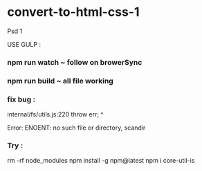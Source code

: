 # convert-to-html-css-1
Psd 1



USE GULP :
### npm run watch ~ follow on browerSync
### npm run build ~ all file working


### fix bug : 
internal/fs/utils.js:220
    throw err;
    ^

Error: ENOENT: no such file or directory, scandir 

### Try :
rm -rf node_modules
npm install -g npm@latest
npm i core-util-is